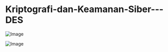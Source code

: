 ﻿# Kriptografi-dan-Keamanan-Siber---DES

![Image](https://github.com/user-attachments/assets/59e08f8e-3f80-43e3-a7f2-ac8ef09fcc0b)

![Image](https://github.com/user-attachments/assets/43d50c3c-eb45-47ee-b6dc-0bdbc783a5a6)
